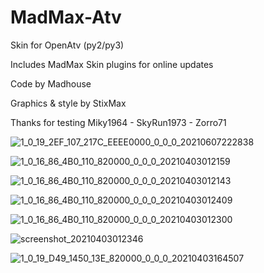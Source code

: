 # MadMax-Atv
Skin for OpenAtv (py2/py3)

Includes MadMax Skin plugins for online updates

Code by Madhouse

Graphics & style by StixMax

Thanks for testing Miky1964 - SkyRun1973 - Zorro71

![1_0_19_2EF_107_217C_EEEE0000_0_0_0_20210607222838](https://user-images.githubusercontent.com/35741027/121083483-c7e15580-c7df-11eb-8891-c2902d581fe5.jpg)

![1_0_16_86_4B0_110_820000_0_0_0_20210403012159](https://user-images.githubusercontent.com/35741027/113461076-6be30500-941b-11eb-834c-c2901adcbaed.jpg)

![1_0_16_86_4B0_110_820000_0_0_0_20210403012143](https://user-images.githubusercontent.com/35741027/113461087-71d8e600-941b-11eb-872f-0d3eed9f2018.jpg)

![1_0_16_86_4B0_110_820000_0_0_0_20210403012409](https://user-images.githubusercontent.com/35741027/113461093-79988a80-941b-11eb-8d59-5db5907c23aa.jpg)

![1_0_16_86_4B0_110_820000_0_0_0_20210403012300](https://user-images.githubusercontent.com/35741027/113461101-86b57980-941b-11eb-9533-8382932f356d.jpg)

![screenshot_20210403012346](https://user-images.githubusercontent.com/35741027/113461108-8ae19700-941b-11eb-8c5c-7c56ad0ae5e8.jpg)

![1_0_19_D49_1450_13E_820000_0_0_0_20210403164507](https://user-images.githubusercontent.com/35741027/113481845-316d7c80-949c-11eb-8796-debcc304b6e9.jpg)
